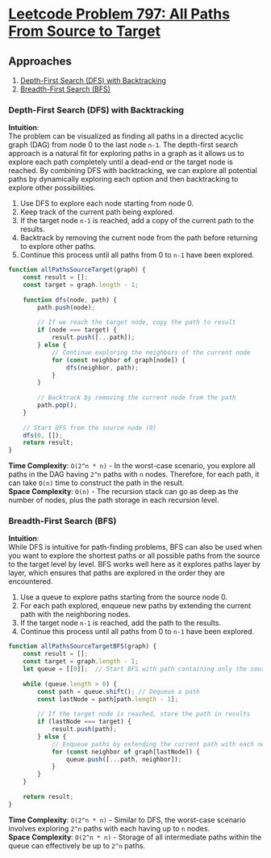 # [Leetcode Problem 797: All Paths From Source to Target](https://leetcode.com/problems/all-paths-from-source-to-target/)

## Approaches
1. [Depth-First Search (DFS) with Backtracking](#depth-first-search-dfs-with-backtracking)
2. [Breadth-First Search (BFS)](#breadth-first-search-bfs)

### Depth-First Search (DFS) with Backtracking

**Intuition**:  
The problem can be visualized as finding all paths in a directed acyclic graph (DAG) from node 0 to the last node `n-1`. The depth-first search approach is a natural fit for exploring paths in a graph as it allows us to explore each path completely until a dead-end or the target node is reached. By combining DFS with backtracking, we can explore all potential paths by dynamically exploring each option and then backtracking to explore other possibilities.

1. Use DFS to explore each node starting from node 0.
2. Keep track of the current path being explored.
3. If the target node `n-1` is reached, add a copy of the current path to the results.
4. Backtrack by removing the current node from the path before returning to explore other paths.
5. Continue this process until all paths from 0 to `n-1` have been explored.

```javascript
function allPathsSourceTarget(graph) {
    const result = [];
    const target = graph.length - 1;
    
    function dfs(node, path) {
        path.push(node);
      
        // If we reach the target node, copy the path to result
        if (node === target) {
            result.push([...path]);
        } else {
            // Continue exploring the neighbors of the current node
            for (const neighbor of graph[node]) {
                dfs(neighbor, path);
            }
        }
        
        // Backtrack by removing the current node from the path
        path.pop();
    }
    
    // Start DFS from the source node (0)
    dfs(0, []);
    return result;
}
```

**Time Complexity**: `O(2^n * n)` - In the worst-case scenario, you explore all paths in the DAG having `2^n` paths with `n` nodes. Therefore, for each path, it can take `O(n)` time to construct the path in the result.  
**Space Complexity**: `O(n)` - The recursion stack can go as deep as the number of nodes, plus the path storage in each recursion level.

### Breadth-First Search (BFS)

**Intuition**:  
While DFS is intuitive for path-finding problems, BFS can also be used when you want to explore the shortest paths or all possible paths from the source to the target level by level. BFS works well here as it explores paths layer by layer, which ensures that paths are explored in the order they are encountered.

1. Use a queue to explore paths starting from the source node 0.
2. For each path explored, enqueue new paths by extending the current path with the neighboring nodes.
3. If the target node `n-1` is reached, add the path to the results.
4. Continue this process until all paths from 0 to `n-1` have been explored.

```javascript
function allPathsSourceTargetBFS(graph) {
    const result = [];
    const target = graph.length - 1;
    let queue = [[0]];  // Start BFS with path containing only the source node
    
    while (queue.length > 0) {
        const path = queue.shift(); // Dequeue a path
        const lastNode = path[path.length - 1];
      
        // If the target node is reached, store the path in results
        if (lastNode === target) {
            result.push(path);
        } else {
            // Enqueue paths by extending the current path with each neighbor
            for (const neighbor of graph[lastNode]) {
                queue.push([...path, neighbor]);
            }
        }
    }
    
    return result;
}
```

**Time Complexity**: `O(2^n * n)` - Similar to DFS, the worst-case scenario involves exploring `2^n` paths with each having up to `n` nodes.  
**Space Complexity**: `O(2^n * n)` - Storage of all intermediate paths within the queue can effectively be up to `2^n` paths.

